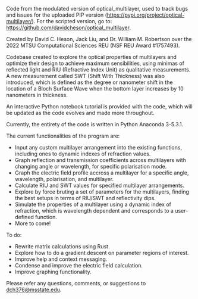 Code from the modulated version of optical_multilayer, used to track bugs and issues for the uploaded PIP version (https://pypi.org/project/optical-multilayer/). For the scripted version, go to: https://github.com/davidcheson/optical_multilayer.

Created by David C. Heson, Jack Liu, and Dr. William M. Robertson over the 2022 MTSU Computational Sciences REU (NSF REU Award #1757493).

Codebase created to explore the optical properties of multilayers and optimize their design to achieve maximum sensibilities, using minimas of reflected light and RIU (Refractive Index Unit) as qualitative measurements. A new measurement called SWT (Shift With Thickness) was also introduced, which is defined as the degree or nanometer shift in the location of a Bloch Surface Wave when the bottom layer increases by 10 nanometers in thickness.

An interactive Python notebook tutorial is provided with the code, which will be updated as the code evolves and made more throughout.

Currently, the entirety of the code is written in Python Anaconda 3-5.3.1.

The current functionalities of the program are:
<ul>
<li>Input any custom multilayer arrangement into the existing functions, including ones to dynamic indexes of refraction values.</li>
<li>Graph reflection and transmission coefficients across multilayers with changing angle or wavelength, for specific polarisation mode.</li>
<li>Graph the electric field profile accross a multilayer for a specific angle, wavelength, polarisation, and multilayer.</li>
<li>Calculate RIU and SWT values for specified multilayer arrangements.</li>
<li>Explore by force bruting a set of parameters for the multilayers, finding the best setups in terms of RIU/SWT and reflectivity dips.</li>
<li>Simulate the properties of a multilayer using a dynamic index of refraction, which is wavelength dependent and corresponds to a user-defined function.</li>
<li>More to come!</li>
</ul>

To do:
<ul>
<li>Rewrite matrix calculations using Rust.</li>
<li>Explore how to do a gradient descent on parameter regions of interest.</li>
<li>Improve help and context messaging.</li>
<li>Condense and improve the electric field calculation.</li>
<li>Improve graphing functionality.</li>
</ul>

Please refer any questions, comments, or suggestions to dch376@msstate.edu.
